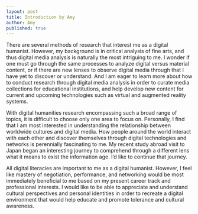 ```yaml
---
layout: post
title: Introduction by Amy
author: Amy
published: true
---
```


There are several methods of research that interest me as a digital humanist. However, my background is in critical analysis of fine arts, and thus digital media analysis is naturally the most intriguing to me.  I wonder if one must go through the same processes to analyze digital versus material content, or if there are new lenses to observe digital media through that I have yet to discover or understand.  And I am eager to learn more about how to conduct research through digital media analysis in order to curate media collections for educational institutions, and help develop new content for current and upcoming technologies such as virtual and augmented reality systems.

With digital humanities research encompassing such a broad range of topics, it is difficult to choose only one area to focus on.  Personally, I find that I am most interested in understanding the relationship between worldwide cultures and digital media.  How people around the world interact with each other and discover themselves through digital technologies and networks is perennially fascinating to me.  My recent study abroad visit to Japan began an interesting journey to comprehend through a different lens what it means to exist the information age.  I’d like to continue that journey.

All digital literacies are important to me as a digital humanist.  However, I feel like mastery of negotiation, performance, and networking would be most immediately beneficial to me based on my present career track and professional interests.  I would like to be able to appreciate and understand cultural perspectives and personal identities in order to recreate a digital environment that would help educate and promote tolerance and cultural awareness.
